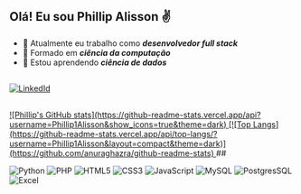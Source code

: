 ## Olá! Eu sou Phillip Alisson ✌️

- 🔭 Atualmente eu trabalho como **_desenvolvedor full stack_**
- 🧮 Formado em **_ciência da computação_**
- 🌱 Estou aprendendo **_ciência de dados_**

##
<a href="https://www.linkedin.com/in/phillip-alisson-volpi/" target="_blank">
  <img alt="LinkedId" src="https://img.shields.io/badge/LinkedIn-0077B5?style=for-the-badge&logo=linkedin&logoColor=white"/>
</a>

##
<a href="#">
  ![Phillip's GitHub stats](https://github-readme-stats.vercel.app/api?username=Phillip1Alisson&show_icons=true&theme=dark)
  [![Top Langs](https://github-readme-stats.vercel.app/api/top-langs/?username=Phillip1Alisson&layout=compact&theme=dark)](https://github.com/anuraghazra/github-readme-stats)
</a>
##

![Python](https://img.shields.io/badge/Python-14354C?style=for-the-badge&logo=python&logoColor=white)
![PHP](https://img.shields.io/badge/PHP-777BB4?style=for-the-badge&logo=php&logoColor=white)
![HTML5](https://img.shields.io/badge/HTML5-E34F26?style=for-the-badge&logo=html5&logoColor=white)
![CSS3](https://img.shields.io/badge/CSS3-1572B6?style=for-the-badge&logo=css3&logoColor=white)
![JavaScript](https://img.shields.io/badge/JavaScript-323330?style=for-the-badge&logo=javascript&logoColor=F7DF1E)
![MySQL](https://img.shields.io/badge/MySQL-00000F?style=for-the-badge&logo=mysql&logoColor=white)
![PostgresSQL](https://img.shields.io/badge/PostgreSQL-316192?style=for-the-badge&logo=postgresql&logoColor=white)
![Excel](https://img.shields.io/badge/Microsoft_Excel-217346?style=for-the-badge&logo=microsoft-excel&logoColor=white)

